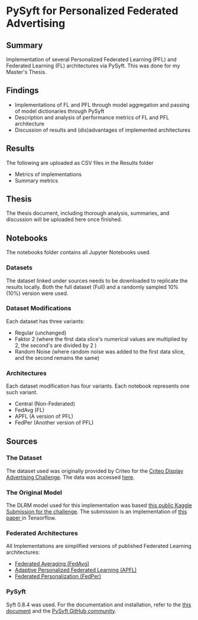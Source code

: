# PySyft for Personalized Federated Advertising


## Summary
Implementation of several Personalized Federated Learning (PFL) and Federated Learning (FL) architectures via PySyft. This was done for my Master's Thesis. 

## Findings

- Implementations of FL and PFL through model aggregation and passing of model dictionaries through PySyft
- Description and analysis of performance metrics of FL and PFL architecture
- Discussion of results and (dis)advantages of implemented architectures

## Results
The following are uploaded as CSV files in the Results folder

- Metrics of implementations 
- Summary metrics

## Thesis

The thesis document, including thorough analysis, summaries, and discussion will be uploaded here once finished.

## Notebooks

The notebooks folder contains all Jupyter Notebooks used. 

### Datasets
The dataset linked under sources needs to be downloaded to replicate the results locally. Both the full dataset (Full) and a randomly sampled 10% (10%) version were used.

### Dataset Modifications
Each dataset has three variants:
- Regular (unchanged)
- Faktor 2 (where the first data slice's numerical values are multiplied by 2, the second's are divided by 2  )
- Random Noise (where random noise was added to the first data slice, and the second remains the same)

### Architectures
Each dataset modification has four variants. Each notebook represents one such variant.
- Central (Non-Federated)
- FedAvg (FL)
- APFL (A version of PFL)
- FedPer (Another version of PFL)



## Sources

### The Dataset
The dataset used was originally provided by Criteo for the <a href="https://www.kaggle.com/competitions/criteo-display-ad-challenge">Criteo Display Advertising Challenge</a>.
The data was accessed <a href="https://tianchi.aliyun.com/dataset/144733">here</a>.<br />

### The Original Model
The DLRM model used for this implementation was based <a href="https://www.kaggle.com/code/egordm/deep-learning-recommendation-model-dlrm">this public Kaggle Submission for the challenge</a>. The submission is an implementation of [this paper ](https://arxiv.org/abs/1906.00091)in Tensorflow.

### Federated Architectures
All Implementations are simplified versions of published Federated Learning architectures:

</td>
<td valign="top">

- [Federated Averaging (FedAvg)](https://arxiv.org/abs/1602.05629)</a>
- [Adaptive Personalized Federated Learning (APFL)](https://arxiv.org/abs/2003.13461)</a>
- [Federated Personalization (FedPer)](https://arxiv.org/pdf/1912.00818.pdf)</a>

</td>

### PySyft

Syft 0.8.4 was used. For the documentation and installation, refer to the [this document](https://openmined.github.io/PySyft/) and the [PySyft GitHub community](https://github.com/OpenMined/PySyft).
